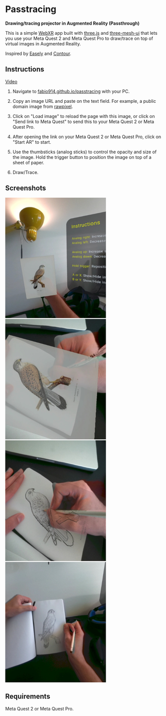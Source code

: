 # Passtracing

**Drawing/tracing projector in Augmented Reality (Passthrough)**

This is a simple [WebXR](https://immersiveweb.dev) app built with [three.js](https://threejs.org) and [three-mesh-ui](https://felixmariotto.github.io/three-mesh-ui/) that lets you use your Meta Quest 2 and Meta Quest Pro to draw/trace on top of virtual images in Augmented Reality.

Inspired by [Easely](https://github.com/RalphVR/easely-meta-hackathon) and [Contour](https://sidequestvr.com/app/6643/contour-demo).

## Instructions

[Video](https://www.youtube.com/watch?v=tJqXpbIeRK8)

1. Navigate to [fabio914.github.io/passtracing](https://fabio914.github.io/passtracing) with your PC.

2. Copy an image URL and paste on the text field. For example, a public domain image from [rawpixel](https://www.rawpixel.com/public-domain).

3. Click on "Load image" to reload the page with this image, or click on "Send link to Meta Quest" to send this to your Meta Quest 2 or Meta Quest Pro.

4. After opening the link on your Meta Quest 2 or Meta Quest Pro, click on "Start AR" to start.

5. Use the thumbsticks (analog sticks) to control the opacity and size of the image. Hold the trigger button to position the image on top of a sheet of paper.

6. Draw/Trace.

## Screenshots

<img src="Screenshots/0.jpg" width="320" />

<img src="Screenshots/1.jpg" width="320" />

<img src="Screenshots/2.jpg" width="320" />

<img src="Screenshots/3.jpg" width="320" />

## Requirements

Meta Quest 2 or Meta Quest Pro.


